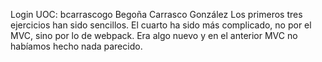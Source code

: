 Login UOC: bcarrascogo
Begoña Carrasco González
Los primeros tres ejercicios han sido sencillos. El cuarto ha sido más complicado, no por el MVC, sino por lo de webpack. Era algo nuevo y en el anterior MVC no habíamos hecho nada parecido. 
